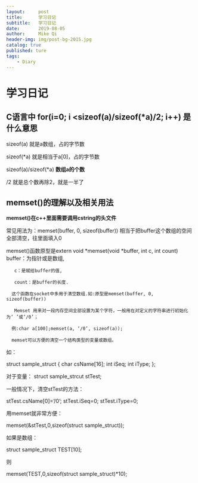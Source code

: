 ```yaml
---
layout:     post
title:      学习日记
subtitle:   学习日记
date:       2019-08-05
author:     Mike Qi
header-img: img/post-bg-2015.jpg
catalog: true
published: ture
tags:
    - Diary
---
```


# 学习日记 #

## C语言中 for(i=0; i <sizeof(a)/sizeof(*a)/2; i++) 是什么意思

sizeof(a) 就是a数组，占的字节数

sizeof(*a) 就是相当于a[0]，占的字节数

sizeof(a)/sizeof(*a) **数组a的个数**

/2 就是总个数再除2，就是一半了 


## memset()的理解以及相关用法

**memset()在c++里面需要调用cstring的头文件**

常见用法为：memset(buffer, 0, sizeof(buffer))  相当于把buffer这个数组的空间全部清空，往里面填入0

 memset()函数原型是extern void *memset(void *buffer, int c, int count)        buffer：为指针或是数组,

       c：是赋给buffer的值,

       count：是buffer的长度.

      这个函数在socket中多用于清空数组.如:原型是memset(buffer, 0, sizeof(buffer))

       Memset 用来对一段内存空间全部设置为某个字符，一般用在对定义的字符串进行初始化为‘ ’或‘/0’；

      例:char a[100];memset(a, ‘/0’, sizeof(a));

      memset可以方便的清空一个结构类型的变量或数组。

如：

struct sample_struct
{
char csName[16];
int iSeq;
int iType;
};

 

对于变量：
struct sample_strcut stTest;

一般情况下，清空stTest的方法：

stTest.csName[0]=’/0’;
stTest.iSeq=0;
stTest.iType=0;

用memset就非常方便：

memset(&stTest,0,sizeof(struct sample_struct));

 

如果是数组：

struct sample_struct TEST[10];

则

memset(TEST,0,sizeof(struct sample_struct)*10);
